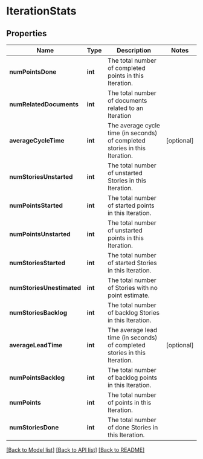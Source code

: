 # IterationStats

## Properties
Name | Type | Description | Notes
------------ | ------------- | ------------- | -------------
**numPointsDone** | **int** | The total number of completed points in this Iteration. | 
**numRelatedDocuments** | **int** | The total number of documents related to an Iteration | 
**averageCycleTime** | **int** | The average cycle time (in seconds) of completed stories in this Iteration. | [optional] 
**numStoriesUnstarted** | **int** | The total number of unstarted Stories in this Iteration. | 
**numPointsStarted** | **int** | The total number of started points in this Iteration. | 
**numPointsUnstarted** | **int** | The total number of unstarted points in this Iteration. | 
**numStoriesStarted** | **int** | The total number of started Stories in this Iteration. | 
**numStoriesUnestimated** | **int** | The total number of Stories with no point estimate. | 
**numStoriesBacklog** | **int** | The total number of backlog Stories in this Iteration. | 
**averageLeadTime** | **int** | The average lead time (in seconds) of completed stories in this Iteration. | [optional] 
**numPointsBacklog** | **int** | The total number of backlog points in this Iteration. | 
**numPoints** | **int** | The total number of points in this Iteration. | 
**numStoriesDone** | **int** | The total number of done Stories in this Iteration. | 

[[Back to Model list]](../../README.md#documentation-for-models) [[Back to API list]](../../README.md#documentation-for-api-endpoints) [[Back to README]](../../README.md)

